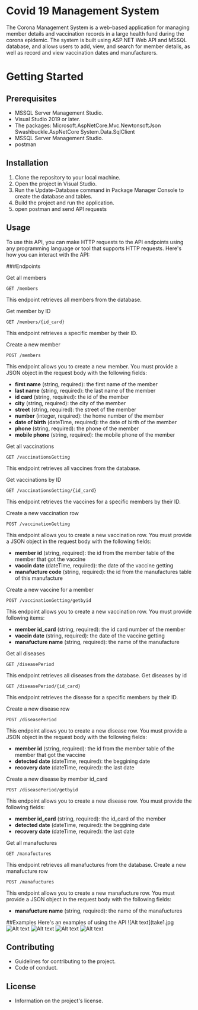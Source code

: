 # Covid 19 Management System


The Corona Management System is a web-based application for managing member details and vaccination records in a large health fund during the corona epidemic. The system is built using ASP.NET Web API and MSSQL database, and allows users to add, view, and search for member details, as well as record and view vaccination dates and manufacturers.
# Getting Started
## Prerequisites
- MSSQL Server Management Studio.
- Visual Studio 2019 or later.
- The packages:
    Microsoft.AspNetCore.Mvc.NewtonsoftJson
    Swashbuckle.AspNetCore 
    System.Data.SqlClient
- MSSQL Server Management Studio.
- postman

## Installation
1. Clone the repository to your local machine.
2. Open the project in Visual Studio.
3. Run the Update-Database command in Package Manager Console to create the database and tables.
4. Build the project and run the application.
5. open postman and send API requests


## Usage

To use this API, you can make HTTP requests to the API endpoints using any programming language or tool that supports HTTP requests. Here's how you can interact with the API:

###Endpoints

Get all members

    GET /members
This endpoint retrieves all members from the database.

Get member by ID

    GET /members/{id_card}
This endpoint retrieves a specific member by their ID.

Create a new member

    POST /members
This endpoint allows you to create a new member. You must provide a JSON object in the request body with the following fields:

- **first name** (string, required): the first name of the member
- **last name** (string, required): the last name of the member
- **id card** (string, required): the id of the member
- **city** (string, required): the city of the member
- **street** (string, required): the street of the member
- **number** (integer, required): the home number of the member
- **date of birth** (dateTime, required): the date of birth of the member
- **phone** (string, required): the phone of the member
- **mobile phone** (string, required): the mobile phone of the member

Get all vaccinations

    GET /vaccinationsGetting
This endpoint retrieves all vaccines from the database.

Get vaccinations by ID

    GET /vaccinationsGetting/{id_card}
This endpoint retrieves the vaccines for a specific members by their ID.

Create a new vaccination row

    POST /vaccinationGetting
This endpoint allows you to create a new vaccination row. You must provide a JSON object in the request body with the following fields:

- **member id** (string, required): the id from the member table of the member that got the vaccine
- **vaccin date** (dateTime, required): the date of the vaccine getting
- **manafucture code** (string, required): the id from the manufactures table of this manufacture

Create a new vaccine for a member

    POST /vaccinationGetting/getbyid
This endpoint allows you to create a new vaccination row. You must provide following items:

- **member id_card** (string, required): the id card number of the member 
- **vaccin date** (string, required): the date of the vaccine getting
- **manafucture name** (string, required): the name of the manufacture

Get all diseases

    GET /diseasePeriod
This endpoint retrieves all diseases from the database.
Get diseases by id

    GET /diseasePeriod/{id_card}
This endpoint retrieves the disease for a specific members by their ID.

Create a new disease row

    POST /diseasePeriod
This endpoint allows you to create a new disease row. You must provide a JSON object in the request body with the following fields:

- **member id** (string, required): the id from the member table of the member that got the vaccine
- **detected date** (dateTime, required): the beggining date 
- **recovery date** (dateTime, required): the last  date 
 
Create a new disease by member id_card

    POST /diseasePeriod/getbyid
This endpoint allows you to create a new disease row. You must provide the following fields:

- **member id_card** (string, required): the id_card of the member 
- **detected date** (dateTime, required): the beggining date 
- **recovery date** (dateTime, required): the last  date 

Get all manafuctures

    GET /manafuctures
This endpoint retrieves all manafuctures from the database.
Create a new manafucture row

    POST /manafuctures
This endpoint allows you to create a new manafucture row. You must provide a JSON object in the request body with the following fields:

- **manafucture name** (string, required): the name of the manafuctures



##Examples
Here's an examples of using the API 
![Alt text](take1.jpg 
![Alt text](take2.jpg )
![Alt text](take3.jpg )
![Alt text](take4.jpg )
![Alt text](take5.jpg )



## Contributing

- Guidelines for contributing to the project.
- Code of conduct.

## License

- Information on the project's license.

